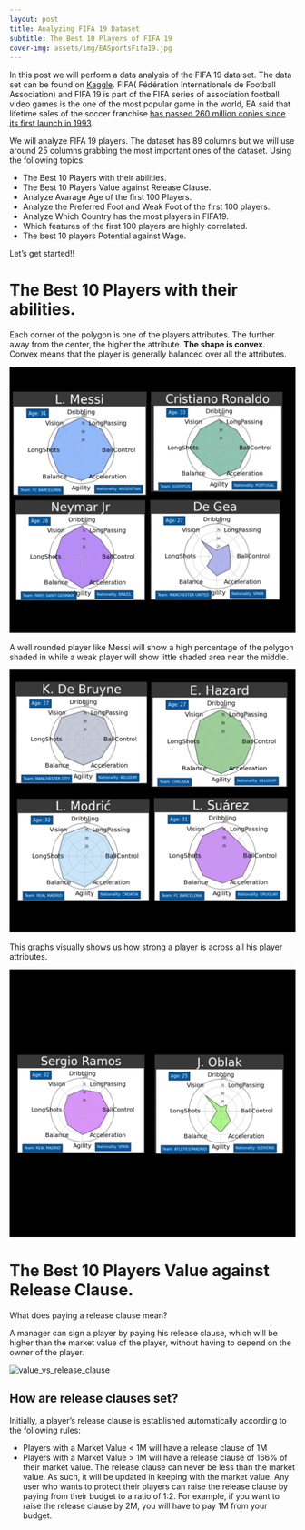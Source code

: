 ```yaml
---
layout: post
title: Analyzing FIFA 19 Dataset 
subtitle: The Best 10 Players of FIFA 19
cover-img: assets/img/EASportsFifa19.jpg
---
```


In this post we will perform a data analysis of the FIFA 19 data set. The data set can be found on [Kaggle](https://www.kaggle.com/karangadiya/fifa19). FIFA( Fédération Internationale de Football Association) and FIFA 19 is part of the FIFA series of association football video games is the one of the most popular game in the world, EA said that lifetime sales of the soccer franchise [has passed 260 million copies since its first launch in 1993](https://venturebeat.com/2018/09/05/ea-sports-fifa-franchise-surpasses-260-million-copies-sold/).

We will analyze FIFA 19 players. The dataset has 89 columns but we will use around 25 columns grabbing the most important ones of the dataset. Using the following topics:


* The Best 10 Players with their abilities.
* The Best 10 Players Value against Release Clause.
* Analyze Avarage Age of the first 100 Players.
* Analyze the Preferred Foot and Weak Foot of the first 100 players.
* Analyze Which Country has the most players in FIFA19.
* Which features of the first 100 players are highly correlated.
* The best 10 players Potential against Wage.

Let’s get started!!

# The Best 10 Players with their abilities.

Each corner of the polygon is one of the players attributes. The further away from the center, the higher the attribute. **The shape is convex**. Convex means that the player is generally balanced over all the attributes.

![attribute](assets/img/FullSizeRender-12.jpg)

A well rounded player like Messi will show a high percentage of the polygon shaded in while a weak player will show little shaded area near the middle.

![attribute1](assets/img/FullSizeRender-8.jpg)

This graphs visually shows us how strong a player is across all his player attributes.

![attribute2](assets/img/FullSizeRender-9.jpg)

# The Best 10 Players Value against Release Clause.

What does paying a release clause mean?

A manager can sign a player by paying his release clause, which will be higher than the market value of the player, without having to depend on the owner of the player.

![value_vs_release_clause](https://plotly.com/~YinmiAlas/18/)

## How are release clauses set?

Initially, a player’s release clause is established automatically according to the following rules:
* Players with a Market Value < 1M will have a release clause of 1M
* Players with a Market Value > 1M will have a release clause of 166% of their market value.
The release clause can never be less than the market value. As such, it will be updated in keeping with the market value. Any user who wants to protect their players can raise the release clause by paying from their budget to a ratio of 1:2. For example, if you want to raise the release clause by 2M, you will have to pay 1M from your budget.







